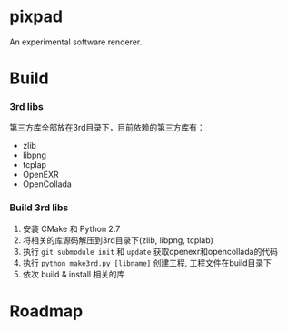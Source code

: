 pixpad
======

An experimental software renderer.

Build
=====

### 3rd libs
第三方库全部放在3rd目录下，目前依赖的第三方库有：

* zlib
* libpng
* tcplap
* OpenEXR
* OpenCollada

### Build 3rd libs

1. 安装 CMake 和 Python 2.7
2. 将相关的库源码解压到3rd目录下(zlib, libpng, tcplab)
3. 执行 `git submodule init` 和 `update` 获取openexr和opencollada的代码
4. 执行 `python make3rd.py [libname]` 创建工程, 工程文件在build目录下
5. 依次 build & install 相关的库

Roadmap
====
